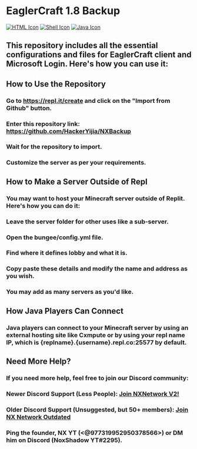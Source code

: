 # EaglerCraft 1.8 Backup
[![HTML Icon](https://cdn-icons-png.flaticon.com/128/1051/1051277.png)](https://en.wikipedia.org/wiki/HTML5)
[![Shell Icon](https://cdn-icons-png.flaticon.com/128/919/919837.png)](https://en.wikipedia.org/wiki/Bash_(Unix_shell))
[![Java Icon](https://cdn-icons-png.flaticon.com/128/5968/5968282.png)](https://en.wikipedia.org/wiki/Java_(programming_language))
## This repository includes all the essential configurations and files for EaglerCraft client and Microsoft Login. Here's how you can use it:

## How to Use the Repository
### Go to https://repl.it/create and click on the "Import from Github" button.
### Enter this repository link: https://github.com/HackerYijia/NXBackup
### Wait for the repository to import.
### Customize the server as per your requirements.
## How to Make a Server Outside of Repl
### You may want to host your Minecraft server outside of Replit. Here's how you can do it:

### Leave the server folder for other uses like a sub-server.
### Open the bungee/config.yml file.
### Find where it defines lobby and what it is.
### Copy paste these details and modify the name and address as you wish.
### You may add as many servers as you'd like.
## How Java Players Can Connect
### Java players can connect to your Minecraft server by using an external hosting site like Cxmpute or by using your repl name IP, which is {replname}.{username}.repl.co:25577 by default.

## Need More Help?
### If you need more help, feel free to join our Discord community:

### Newer Discord Support (Less People): [Join NXNetwork V2!](https://discord.gg/6ssVh9Az)
### Older Discord Support (Unsuggested, but 50+ members): [Join NX Network Outdated](https://discord.gg/WKq6wgAV)
### Ping the founder, NX YT (<@977319952950378566>) or DM him on Discord (NoxShadow YT#2295).

